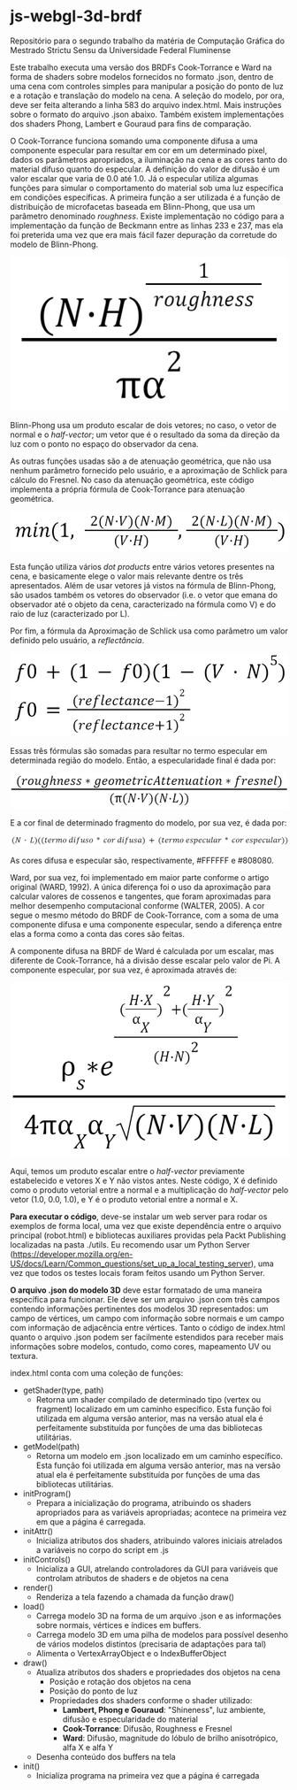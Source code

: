 # js-webgl-3d-brdf
 Repositório para o segundo trabalho da matéria de Computação Gráfica do Mestrado Strictu Sensu da Universidade Federal Fluminense

 Este trabalho executa uma versão dos BRDFs Cook-Torrance e Ward na forma de shaders sobre modelos fornecidos no formato .json, dentro de uma cena com controles simples para manipular a posição do ponto de luz e a rotação e translação do modelo na cena. A seleção do modelo, por ora, deve ser feita alterando a linha 583 do arquivo index.html. Mais instruções sobre o formato do arquivo .json abaixo. Também existem implementações dos shaders Phong, Lambert e Gouraud para fins de comparação.

 O Cook-Torrance funciona somando uma componente difusa a uma componente especular para resultar em cor em um determinado pixel, dados os parâmetros apropriados, a iluminação na cena e as cores tanto do material difuso quanto do especular. A definição do valor de difusão é um valor escalar que varia de 0.0 até 1.0. Já o especular utiliza algumas funções para simular o comportamento do material sob uma luz específica em condições específicas. A primeira função a ser utilizada é a função de distribuição de microfacetas baseada em Blinn-Phong, que usa um parâmetro denominado *roughness*.  Existe implementação no código para a implementação da função de Beckmann entre as linhas 233 e 237, mas ela foi preterida uma vez que era mais fácil fazer depuração da corretude do modelo de Blinn-Phong.
 
![logo](/common/readme/blinn-phong.png "Função de distribuição de microfacetas de Blinn-Phong")

Blinn-Phong usa um produto escalar de dois vetores; no caso, o vetor de normal e o *half-vector*; um vetor que é o resultado da soma da direção da luz com o ponto no espaço do observador da cena.

As outras funções usadas são a de atenuação geométrica, que não usa nenhum parâmetro fornecido pelo usuário, e a aproximação de Schlick para cálculo do Fresnel. No caso da atenuação geométrica, este código implementa a própria fórmula de Cook-Torrance para atenuação geométrica.

![logo](/common/readme/geometric_attenuation.png "Função de atenuação geométrica de Cook-Torrance")

Esta função utiliza vários *dot products* entre vários vetores presentes na cena, e basicamente elege o valor mais relevante dentre os três apresentados. Além de usar vetores já vistos na fórmula de Blinn-Phong, são usados também os vetores do observador (i.e. o vetor que emana do observador até o objeto da cena, caracterizado na fórmula como V) e do raio de luz (caracterizado por L).

Por fim, a fórmula da Aproximação de Schlick usa como parâmetro um valor definido pelo usuário, a *reflectância*.

![logo](/common/readme/schlick.png "Aproximação de Schlick")

Essas três fórmulas são somadas para resultar no termo especular em determinada região do modelo. Então, a especularidade final é dada por:

![logo](/common/readme/specular_cook.png "Fórmula da Especularidade")

E a cor final de determinado fragmento do modelo, por sua vez, é dada por:

![logo](/common/readme/cook.png "Fórmula da Especularidade")

As cores difusa e especular são, respectivamente, #FFFFFF e #808080.

 Ward, por sua vez, foi implementado em maior parte conforme o artigo original (WARD, 1992). A única diferença foi o uso da aproximação para calcular valores de cossenos e tangentes, que foram aproximadas para melhor desempenho computacional conforme (WALTER, 2005). A cor segue o mesmo método do BRDF de Cook-Torrance, com a soma de uma componente difusa e uma componente especular, sendo a diferença entre elas a forma como a conta das cores são feitas.

 A componente difusa na BRDF de Ward é calculada por um escalar, mas diferente de Cook-Torrance, há a divisão desse escalar pelo valor de Pi. A componente especular, por sua vez, é aproximada através de:

 ![logo](/common/readme/specular_ward.png "Fórmula da Especularidade")

 Aqui, temos um produto escalar entre o *half-vector* previamente estabelecido e vetores X e Y não vistos antes. Neste código, X é definido como o produto vetorial entre a normal e a multiplicação do *half-vector* pelo vetor (1.0, 0.0, 1.0), e Y é o produto vetorial entre a normal e X.

 **Para executar o código**, deve-se instalar um web server para rodar os exemplos de forma local, uma vez que existe dependência entre o arquivo principal (robot.html) e bibliotecas auxiliares providas pela Packt Publishing localizadas na pasta ./utils. Eu recomendo usar um Python Server (https://developer.mozilla.org/en-US/docs/Learn/Common_questions/set_up_a_local_testing_server), uma vez que todos os testes locais foram feitos usando um Python Server.

**O arquivo .json do modelo 3D** deve estar formatado de uma maneira específica para funcionar. Ele deve ser um arquivo .json com três campos contendo informações pertinentes dos modelos 3D representados: um campo de vértices, um campo com informação sobre normais e um campo com informação de adjacência entre vértices. Tanto o código de index.html quanto o arquivo .json podem ser facilmente estendidos para receber mais informações sobre modelos, contudo, como cores, mapeamento UV ou textura.

index.html conta com uma coleção de funções:
* getShader(type, path)
    * Retorna um shader compilado de determinado tipo (vertex ou fragment) localizado em um caminho específico. Esta função foi utilizada em alguma versão anterior, mas na versão atual ela é perfeitamente substituída por funções de uma das bibliotecas utilitárias.
* getModel(path)
    * Retorna um modelo em .json localizado em um caminho específico. Esta função foi utilizada em alguma versão anterior, mas na versão atual ela é perfeitamente substituída por funções de uma das bibliotecas utilitárias.
* initProgram()
    * Prepara a inicialização do programa, atribuindo os shaders apropriados para as variáveis apropriadas; acontece na primeira vez em que a página é carregada.
* initAttr()
    * Inicializa atributos dos shaders, atribuindo valores iniciais atrelados a variáveis no corpo do script em .js
* initControls()
    * Inicializa a GUI, atrelando controladores da GUI para variáveis que controlam atributos de shaders e de objetos na cena
* render()
    * Renderiza a tela fazendo a chamada da função draw()
* load()
    * Carrega modelo 3D na forma de um arquivo .json e as informações sobre normais, vértices e índices em buffers.
    * Carrega modelo 3D em uma pilha de modelos para possível desenho de vários modelos distintos (precisaria de adaptações para tal)
    * Alimenta o VertexArrayObject e o IndexBufferObject
* draw()
    * Atualiza atributos dos shaders e propriedades dos objetos na cena
        * Posição e rotação dos objetos na cena
        * Posição do ponto de luz
        * Propriedades dos shaders conforme o shader utilizado:
            * **Lambert, Phong e Gouraud**: "Shineness", luz ambiente, difusão e especularidade do material
            * **Cook-Torrance**: Difusão, Roughness e Fresnel
            * **Ward**: Difusão, magnitude do lóbulo de brilho anisotrópico, alfa X e alfa Y
    * Desenha conteúdo dos buffers na tela
* init()
    * Inicializa programa na primeira vez que a página é carregada
